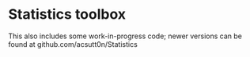 # Statistics toolbox

This also includes some work-in-progress code; newer versions can be found at github.com/acsutt0n/Statistics
